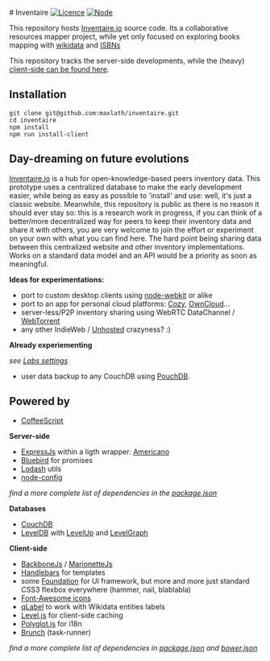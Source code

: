 # Inventaire
[![Licence](https://img.shields.io/badge/licence-AGPL3-blue.svg)](http://www.gnu.org/licenses/agpl-3.0.html)
[![Node](https://img.shields.io/node/v/gh-badges.svg)](http://www.gnu.org/licenses/agpl-3.0.html)

This repository hosts [Inventaire.io](https://inventaire.io) source code. Its a collaborative resources mapper project, while yet only focused on exploring books mapping with [wikidata](https://wikidata.org/) and [ISBNs](https://en.wikipedia.org/wiki/International_Standard_Book_Number)

This repository tracks the server-side developments, while the (heavy) [client-side can be found here](https://github.com/maxlath/inventaire-client).


## Installation

```
git clone git@github.com:maxlath/inventaire.git
cd inventaire
npm install
npm run install-client
```

## Day-dreaming on future evolutions

[Inventaire.io](https://inventaire.io) is a hub for open-knowledge-based peers inventory data. This prototype uses a centralized database to make the early development easier, while being as easy as possible to 'install' and use: well, it's just a classic website. Meanwhile, this repository is public as there is no reason it should ever stay so: this is a research work in progress, if you can think of a better/more decentralized way for peers to keep their inventory data and share it with others, you are very welcome to join the effort or experiment on your own with what you can find here. The hard point being sharing data between this centralized website and other inventory implementations. Works on a standard data model and an API would be a priority as soon as meaningful.

**Ideas for experimentations:**

- port to custom desktop clients using [node-webkit](https://github.com/rogerwang/node-webkit) or alike
- port to an app for personal cloud platforms: [Cozy](http://cozy.io), [OwnCloud](http://owncloud.org/)...
- server-less/P2P inventory sharing using WebRTC DataChannel / [WebTorrent](https://github.com/feross/webtorrent)
- any other IndieWeb / [Unhosted](https://unhosted.org/) crazyness? :)

**Already experiementing**

*see [Labs settings](https://inventaire.io/settings/labs)*
- user data backup to any CouchDB using [PouchDB](http://pouchdb.com/).

## Powered by

- [CoffeeScript](http://coffeescript.org/)

**Server-side**
- [ExpressJs](http://expressjs.com/) within a ligth wrapper: [Americano](https://github.com/cozy/americano)
- [Bluebird](https://github.com/petkaantonov/bluebird) for promises
- [Lodash](http://lodash.com/) utils
- [node-config](https://github.com/lorenwest/node-config)


*find a more complete list of dependencies in the [package.json](https://github.com/maxlath/inventaire/blob/dev/package.json)*

**Databases**
- [CouchDB](http://couchdb.apache.org/)
- [LevelDB](http://leveldb.org/) with [LevelUp](https://github.com/rvagg/node-levelup) and [LevelGraph](https://github.com/mcollina/levelgraph)

**Client-side**
- [BackboneJs](http://backbonejs.org/) / [MarionetteJs](http://marionettejs.com/)
- [Handlebars](http://handlebarsjs.com/) for templates
- some [Foundation](http://foundation.zurb.com/) for UI framework, but more and more just standard CSS3 flexbox everywhere (hammer, nail, blablabla)
- [Font-Awesome icons](http://fortawesome.github.io/Font-Awesome/icons/)
- [qLabel](https://github.com/googleknowledge/qlabel/) to work with Wikidata entities labels
- [Level.js](https://github.com/maxogden/level.js) for client-side caching
- [Polyglot.js](http://airbnb.github.io/polyglot.js/) for i18n
- [Brunch](http://brunch.io/) (task-runner)

*find a more complete list of dependencies in [package.json](https://github.com/maxlath/inventaire-client/blob/dev/package.json) and [bower.json](https://github.com/maxlath/inventaire-client/blob/dev/bower.json)*

